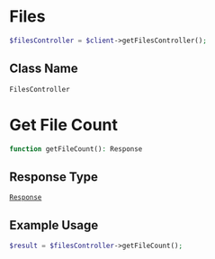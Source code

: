 # Files

```php
$filesController = $client->getFilesController();
```

## Class Name

`FilesController`


# Get File Count

```php
function getFileCount(): Response
```

## Response Type

[`Response`](/doc/models/response.md)

## Example Usage

```php
$result = $filesController->getFileCount();
```

